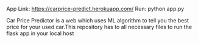 App Link: https://carprice-predict.herokuapp.com/
Run: python app.py

Car Price Predictor is a web which uses ML algorithm to tell you the best price for your used car.This repository has to all necessary files to run the flask app in your local host
